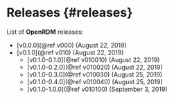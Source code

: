 Releases     {#releases}
=========

List of <b>OpenRDM</b> releases:

+ [v0.0.0](@ref v000) (August 22, 2019)
+ [v0.1.0](@ref v010) (August 22, 2019)
   - [v0.1.0-0.1.0](@ref v010010) (August 22, 2019)
   - [v0.1.0-0.2.0](@ref v010020) (August 22, 2019)
   - [v0.1.0-0.3.0](@ref v010030) (August 25, 2019)
   - [v0.1.0-0.4.0](@ref v010040) (August 25, 2019)
   - [v0.1.0-1.0.0](@ref v010100) (September 3, 2019)
